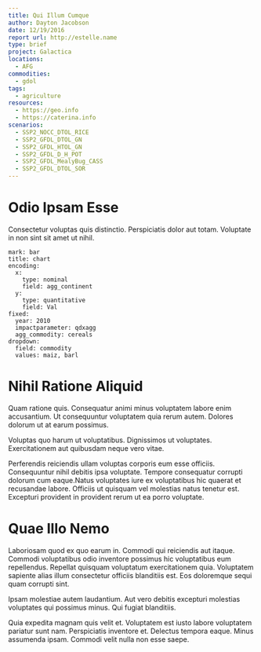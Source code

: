 ```yaml
---
title: Qui Illum Cumque
author: Dayton Jacobson
date: 12/19/2016
report url: http://estelle.name
type: brief
project: Galactica
locations:
  - AFG
commodities:
  - gdol
tags:
  - agriculture
resources:
  - https://geo.info
  - https://caterina.info
scenarios:
  - SSP2_NOCC_DTOL_RICE
  - SSP2_GFDL_DTOL_GN
  - SSP2_GFDL_HTOL_GN
  - SSP2_GFDL_D_H_POT
  - SSP2_GFDL_MealyBug_CASS
  - SSP2_GFDL_DTOL_SOR
---
```

# Odio Ipsam Esse
Consectetur voluptas quis distinctio. Perspiciatis dolor aut totam. Voluptate in non sint sit amet ut nihil.

```vis
mark: bar
title: chart
encoding:
  x:
    type: nominal
    field: agg_continent
  y:
    type: quantitative
    field: Val
fixed:
  year: 2010
  impactparameter: qdxagg
  agg_commodity: cereals
dropdown:
  field: commodity
  values: maiz, barl
```

# Nihil Ratione Aliquid
Quam ratione quis. Consequatur animi minus voluptatem labore enim accusantium. Ut consequuntur voluptatem quia rerum autem. Dolores dolorum ut at earum possimus.
 Voluptas quo harum ut voluptatibus. Dignissimos ut voluptates. Exercitationem aut quibusdam neque vero vitae.
 Perferendis reiciendis ullam voluptas corporis eum esse officiis. Consequuntur nihil debitis ipsa voluptate. Tempore consequatur corrupti dolorum cum eaque.Natus voluptates iure ex voluptatibus hic quaerat et recusandae labore. Officiis ut quisquam vel molestias natus tenetur est. Excepturi provident in provident rerum ut ea porro voluptate.

# Quae Illo Nemo
Laboriosam quod ex quo earum in. Commodi qui reiciendis aut itaque. Commodi voluptatibus odio inventore possimus hic voluptatibus eum repellendus. Repellat quisquam voluptatum exercitationem quia. Voluptatem sapiente alias illum consectetur officiis blanditiis est. Eos doloremque sequi quam corrupti sint.
 Ipsam molestiae autem laudantium. Aut vero debitis excepturi molestias voluptates qui possimus minus. Qui fugiat blanditiis.
 Quia expedita magnam quis velit et. Voluptatem est iusto labore voluptatem pariatur sunt nam. Perspiciatis inventore et. Delectus tempora eaque. Minus assumenda ipsam. Commodi velit nulla non esse saepe.

